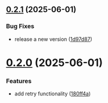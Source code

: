 ## [0.2.1](https://github.com/seratch/japanpost-api-ts/compare/v0.2.0...v0.2.1) (2025-06-01)


### Bug Fixes

* release a new version ([1d97d87](https://github.com/seratch/japanpost-api-ts/commit/1d97d870cb26f5a56c9221282e93dbe7c63dd81d))

# [0.2.0](https://github.com/seratch/japanpost-api-ts/compare/v0.1.0...v0.2.0) (2025-06-01)


### Features

* add retry functionality ([180ff4a](https://github.com/seratch/japanpost-api-ts/commit/180ff4a76e05471099120fb2d2541a4727d7970a))
